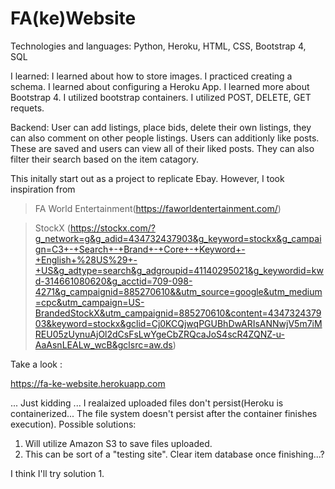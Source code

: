 # FA(ke)Website
Technologies and languages: Python, Heroku, HTML, CSS, Bootstrap 4, SQL


I learned: I learned about how to store images. I practiced creating a schema. I learned about configuring a Heroku App.
I learned more about Bootstrap 4. I utilized bootstrap containers. I utilized POST, DELETE, GET requets. 

Backend:
User can add listings, place bids, delete their own listings, they can also comment on other people listings. Users can additionly like posts. These are saved and users can view all of their liked posts. They can also filter their search based on the item catagory.
 
 
 This initally start out as a project to replicate Ebay. However, I took inspiration from
 > FA World Entertainment(https://faworldentertainment.com/)
 
 
 > StockX (https://stockx.com/?g_network=g&g_adid=434732437903&g_keyword=stockx&g_campaign=C3+-+Search+-+Brand+-+Core+-+Keyword+-+English+%28US%29+-+US&g_adtype=search&g_adgroupid=41140295021&g_keywordid=kwd-314661080620&g_acctid=709-098-4271&g_campaignid=885270610&&utm_source=google&utm_medium=cpc&utm_campaign=US-BrandedStockX&utm_campaignid=885270610&content=434732437903&keyword=stockx&gclid=Cj0KCQjwqPGUBhDwARIsANNwjV5m7iMREU05zUynuAjOl2dCsFsLwYgeCbZRQcaJoS4scR4ZQNZ-u-AaAsnLEALw_wcB&gclsrc=aw.ds)

Take a look :



https://fa-ke-website.herokuapp.com

...
Just kidding ... I realaized uploaded files don't persist(Heroku is containerized... The file system doesn't persist after the container finishes execution). 
Possible solutions:

1) Will utilize Amazon S3 to save files uploaded.
2) This can be sort of a "testing site". Clear item database once finishing...?

I think I'll try solution 1.



